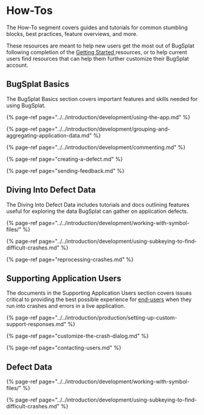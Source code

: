 # How-Tos

The How-To segment covers guides and tutorials for common stumbling blocks, best practices, feature overviews, and more. 

These resources are meant to help new users get the most out of BugSplat following completion of the [Getting Started ](../../introduction/getting-started/)resources, or to help current users find resources that can help them further customize their BugSplat account.

## BugSplat Basics 

The BugSplat Basics section covers important features and skills needed for using BugSplat.

{% page-ref page="../../introduction/development/using-the-app.md" %}

{% page-ref page="../../introduction/development/grouping-and-aggregating-application-data.md" %}

{% page-ref page="../../introduction/development/commenting.md" %}

{% page-ref page="creating-a-defect.md" %}

{% page-ref page="sending-feedback.md" %}



## Diving Into Defect Data

The Diving Into Defect Data includes tutorials and docs outlining features useful for exploring the data BugSplat can gather on application defects. 

{% page-ref page="../../introduction/development/working-with-symbol-files/" %}

{% page-ref page="../../introduction/development/using-subkeying-to-find-difficult-crashes.md" %}

{% page-ref page="reprocessing-crashes.md" %}

## Supporting Application Users

The documents in the Supporting Application Users section covers issues critical to providing the best possible experience for [end-users](../bugsplat-dictionary.md#end-users) when they run into crashes and errors in a live application.

{% page-ref page="../../introduction/production/setting-up-custom-support-responses.md" %}

{% page-ref page="customize-the-crash-dialog.md" %}

{% page-ref page="contacting-users.md" %}



## Defect Data

{% page-ref page="../../introduction/development/working-with-symbol-files/" %}

{% page-ref page="../../introduction/development/using-subkeying-to-find-difficult-crashes.md" %}



